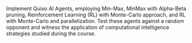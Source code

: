 Implement Quixo AI Agents, employing Min-Max, MinMax with Alpha-Beta pruning, Reinforcement Learning (RL) with Monte-Carlo approach, and RL with Monte-Carlo and parallelization. Test these agents against a random opponent and witness the application of computational intelligence strategies studied during the course. 
